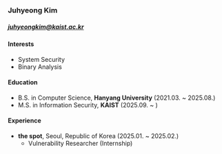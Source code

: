 ### Juhyeong Kim

##### juhyeongkim@kaist.ac.kr

#### Interests

- System Security
- Binary Analysis

#### Education

- B.S. in Computer Science, **Hanyang University** (2021.03. ~ 2025.08.)
- M.S. in Information Security, **KAIST** (2025.09. ~ )

#### Experience

- **the spot**, Seoul, Republic of Korea (2025.01. ~ 2025.02.)
  - Vulnerability Researcher (Internship)
